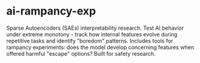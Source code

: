 # ai-rampancy-exp
Sparse Autoencoders (SAEs)  interpretability research. Test AI behavior under extreme monotony - track how internal features evolve during repetitive tasks and identify "boredom" patterns. Includes tools for rampancy experiments: does the model develop concerning features when offered harmful "escape" options? Built for safety research.
